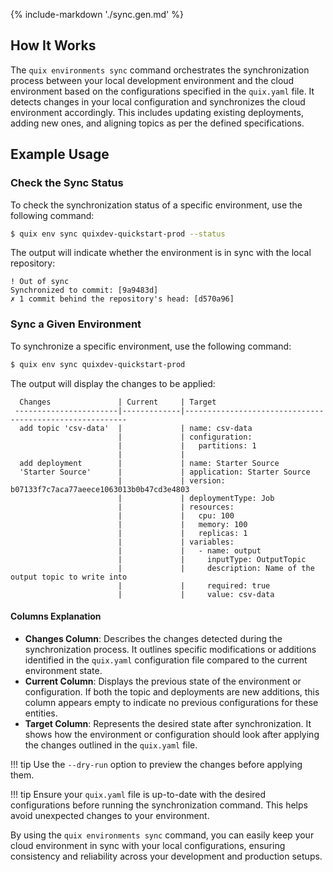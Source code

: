 {% include-markdown './sync.gen.md' %}

## How It Works

The `quix environments sync` command orchestrates the synchronization process between your local development environment and the cloud environment based on the configurations specified in the `quix.yaml` file. It detects changes in your local configuration and synchronizes the cloud environment accordingly. This includes updating existing deployments, adding new ones, and aligning topics as per the defined specifications.

## Example Usage

### Check the Sync Status

To check the synchronization status of a specific environment, use the following command:

```bash
$ quix env sync quixdev-quickstart-prod --status
```

The output will indicate whether the environment is in sync with the local repository:

```text
! Out of sync
Synchronized to commit: [9a9483d]
✗ 1 commit behind the repository's head: [d570a96]
```

### Sync a Given Environment

To synchronize a specific environment, use the following command:

```bash
$ quix env sync quixdev-quickstart-prod
```

The output will display the changes to be applied:

```text
  Changes               | Current     | Target
 -----------------------|-------------|---------------------------------------------------------
  add topic 'csv-data'  |             | name: csv-data
                        |             | configuration:
                        |             |   partitions: 1
                        |             |
  add deployment        |             | name: Starter Source
  'Starter Source'      |             | application: Starter Source
                        |             | version: b07133f7c7aca77aeece1063013b0b47cd3e4803
                        |             | deploymentType: Job
                        |             | resources:
                        |             |   cpu: 100
                        |             |   memory: 100
                        |             |   replicas: 1
                        |             | variables:
                        |             |   - name: output
                        |             |     inputType: OutputTopic
                        |             |     description: Name of the output topic to write into
                        |             |     required: true
                        |             |     value: csv-data
```

#### Columns Explanation

- **Changes Column**: Describes the changes detected during the synchronization process. It outlines specific modifications or additions identified in the `quix.yaml` configuration file compared to the current environment state.
- **Current Column**: Displays the previous state of the environment or configuration. If both the topic and deployments are new additions, this column appears empty to indicate no previous configurations for these entities.
- **Target Column**: Represents the desired state after synchronization. It shows how the environment or configuration should look after applying the changes outlined in the `quix.yaml` file.

!!! tip
    Use the `--dry-run` option to preview the changes before applying them.

!!! tip
    Ensure your `quix.yaml` file is up-to-date with the desired configurations before running the synchronization command. This helps avoid unexpected changes to your environment.

By using the `quix environments sync` command, you can easily keep your cloud environment in sync with your local configurations, ensuring consistency and reliability across your development and production setups.